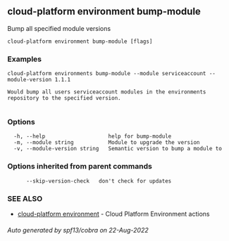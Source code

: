 ## cloud-platform environment bump-module

Bump all specified module versions

```
cloud-platform environment bump-module [flags]
```

### Examples

```
cloud-platform environments bump-module --module serviceaccount --module-version 1.1.1

Would bump all users serviceaccount modules in the environments repository to the specified version.
	
```

### Options

```
  -h, --help                    help for bump-module
  -m, --module string           Module to upgrade the version
  -v, --module-version string   Semantic version to bump a module to
```

### Options inherited from parent commands

```
      --skip-version-check   don't check for updates
```

### SEE ALSO

* [cloud-platform environment](cloud-platform_environment.md)	 - Cloud Platform Environment actions

###### Auto generated by spf13/cobra on 22-Aug-2022

